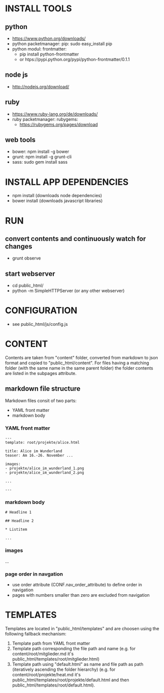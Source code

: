 # INSTALL TOOLS

## python

* https://www.python.org/downloads/
* python packetmanager: pip: sudo easy_install pip 
* python modul: frontmatter:
	* pip install python-frontmatter
	* or htps://pypi.python.org/pypi/python-frontmatter/0.1.1

## node js

* http://nodejs.org/download/


## ruby

* https://www.ruby-lang.org/de/downloads/
* ruby packetmanager: rubygems: 
	* https://rubygems.org/pages/download


## web tools

* bower: npm install -g bower
* grunt: npm install -g grunt-cli
* sass: sudo gem install sass


# INSTALL APP DEPENDENCIES

* npm install  (downloads node dependencies)
* bower install (downloads javascript libraries)


# RUN

## convert contents and continuously watch for changes
* grunt observe

## start webserver
* cd public_html/
* python -m SimpleHTTPServer (or any other webserver)



# CONFIGURATION

* see public_html/js/config.js

# CONTENT

Contents are taken from "content" folder, converted from markdown to json format and copied to "public_html/content". For files having a matching folder (with the same name in the same parent folder) the folder contents are listed in the subpages attribute.

## markdown file structure

Markdown files consit of two parts:

* YAML front matter
* markdown body


### YAML front matter
	---
	template: root/projekte/alice.html

	title: Alice im Wunderland
	teaser: Am 16.-26. November ...

	images:
	- projekte/alice_im_wunderland_1.png
	- projekte/alice_im_wunderland_2.png

	...
	
	---
	

### markdown body

	# Headline 1
	
	## Headline 2
	
	* Listitem
	
	...

### images

...

### page order in navgation

* use order attribute (CONF.nav_order_attribute) to define order in navigation
* pages with numbers smaller than zero are excluded from navigation


# TEMPLATES

Templates are located in "public_html/templates" and are choosen using the following fallback mechanism:

1. Template path from YAML front matter
2. Template path corresponding the file path and name (e.g. for content/root/mitglieder.md it's public_html/templates/root/mitglieder.html) 
3. Template path using "default.html" as name and file path as path (iteratively ascending the folder hierarchy) (e.g. for content/root/projekte/heat.md it's public_html/templates/root/projekte/default.html and then public_html/templates/root/default.html).